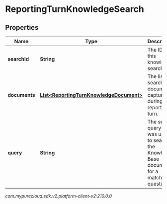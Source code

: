 # ReportingTurnKnowledgeSearch


## Properties

| Name | Type | Description | Notes |
| ------------ | ------------- | ------------- | ------------- |
| **searchId** | **String** | The ID of this knowledge search. |  [optional] |
| **documents** | [**List&lt;ReportingTurnKnowledgeDocument&gt;**](ReportingTurnKnowledgeDocument) | The list of search documents captured during this reporting turn. |  [optional] |
| **query** | **String** | The search query that was used to search the Knowledge Base documents for a matching question. |  [optional] |




_com.mypurecloud.sdk.v2:platform-client-v2:210.0.0_
